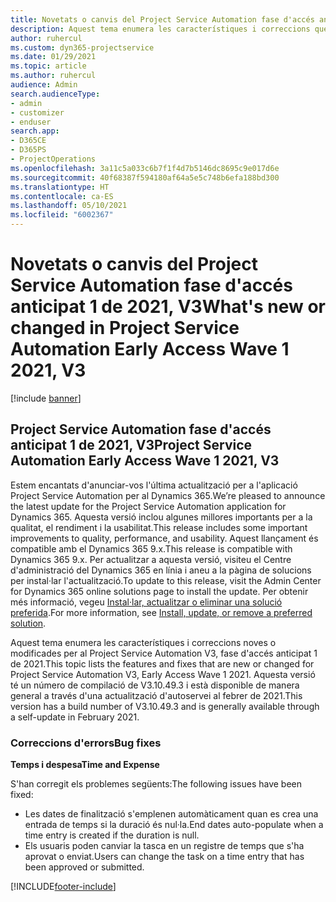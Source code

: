 ```yaml
---
title: Novetats o canvis del Project Service Automation fase d'accés anticipat 1 de 2021, V3
description: Aquest tema enumera les característiques i correccions que estan disponibles a Project Service Automation fase d'accés anticipat 1 de 2021, V3.
author: ruhercul
ms.custom: dyn365-projectservice
ms.date: 01/29/2021
ms.topic: article
ms.author: ruhercul
audience: Admin
search.audienceType:
- admin
- customizer
- enduser
search.app:
- D365CE
- D365PS
- ProjectOperations
ms.openlocfilehash: 3a11c5a033c6b7f1f4d7b5146dc8695c9e017d6e
ms.sourcegitcommit: 40f68387f594180af64a5e5c748b6efa188bd300
ms.translationtype: HT
ms.contentlocale: ca-ES
ms.lasthandoff: 05/10/2021
ms.locfileid: "6002367"
---
```

# <a name="whats-new-or-changed-in-project-service-automation-early-access-wave-1-2021-v3"></a><span data-ttu-id="03293-103">Novetats o canvis del Project Service Automation fase d'accés anticipat 1 de 2021, V3</span><span class="sxs-lookup"><span data-stu-id="03293-103">What's new or changed in Project Service Automation Early Access Wave 1 2021, V3</span></span>

[!include [banner](../includes/psa-now-project-operations.md)]

## <a name="project-service-automation-early-access-wave-1-2021-v3"></a><span data-ttu-id="03293-104">Project Service Automation fase d'accés anticipat 1 de 2021, V3</span><span class="sxs-lookup"><span data-stu-id="03293-104">Project Service Automation Early Access Wave 1 2021, V3</span></span>

<span data-ttu-id="03293-105">Estem encantats d'anunciar-vos l'última actualització per a l'aplicació Project Service Automation per al Dynamics 365.</span><span class="sxs-lookup"><span data-stu-id="03293-105">We’re pleased to announce the latest update for the Project Service Automation application for Dynamics 365.</span></span> <span data-ttu-id="03293-106">Aquesta versió inclou algunes millores importants per a la qualitat, el rendiment i la usabilitat.</span><span class="sxs-lookup"><span data-stu-id="03293-106">This release includes some important improvements to quality, performance, and usability.</span></span> <span data-ttu-id="03293-107">Aquest llançament és compatible amb el Dynamics 365 9.x.</span><span class="sxs-lookup"><span data-stu-id="03293-107">This release is compatible with Dynamics 365 9.x.</span></span> <span data-ttu-id="03293-108">Per actualitzar a aquesta versió, visiteu el Centre d'administració del Dynamics 365 en línia i aneu a la pàgina de solucions per instal·lar l'actualització.</span><span class="sxs-lookup"><span data-stu-id="03293-108">To update to this release, visit the Admin Center for Dynamics 365 online solutions page to install the update.</span></span> <span data-ttu-id="03293-109">Per obtenir més informació, vegeu [Instal·lar, actualitzar o eliminar una solució preferida](/power-platform/admin/install-remove-preferred-solution).</span><span class="sxs-lookup"><span data-stu-id="03293-109">For more information, see [Install, update, or remove a preferred solution](/power-platform/admin/install-remove-preferred-solution).</span></span>

<span data-ttu-id="03293-110">Aquest tema enumera les característiques i correccions noves o modificades per al Project Service Automation V3, fase d'accés anticipat 1 de 2021.</span><span class="sxs-lookup"><span data-stu-id="03293-110">This topic lists the features and fixes that are new or changed for Project Service Automation V3, Early Access Wave 1 2021.</span></span> <span data-ttu-id="03293-111">Aquesta versió té un número de compilació de V3.10.49.3 i està disponible de manera general a través d'una actualització d'autoservei al febrer de 2021.</span><span class="sxs-lookup"><span data-stu-id="03293-111">This version has a build number of V3.10.49.3 and is generally available through a self-update in February 2021.</span></span>


### <a name="bug-fixes"></a><span data-ttu-id="03293-112">Correccions d'errors</span><span class="sxs-lookup"><span data-stu-id="03293-112">Bug fixes</span></span>

<span data-ttu-id="03293-113">**Temps i despesa**</span><span class="sxs-lookup"><span data-stu-id="03293-113">**Time and Expense**</span></span>

<span data-ttu-id="03293-114">S'han corregit els problemes següents:</span><span class="sxs-lookup"><span data-stu-id="03293-114">The following issues have been fixed:</span></span>

- <span data-ttu-id="03293-115">Les dates de finalització s'emplenen automàticament quan es crea una entrada de temps si la duració és nul·la.</span><span class="sxs-lookup"><span data-stu-id="03293-115">End dates auto-populate when a time entry is created if the duration is null.</span></span>
- <span data-ttu-id="03293-116">Els usuaris poden canviar la tasca en un registre de temps que s'ha aprovat o enviat.</span><span class="sxs-lookup"><span data-stu-id="03293-116">Users can change the task on a time entry that has been approved or submitted.</span></span>


[!INCLUDE[footer-include](../includes/footer-banner.md)]
